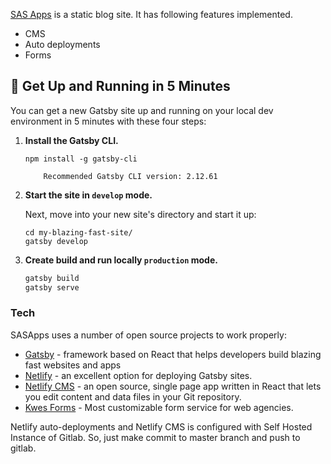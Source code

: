 [SAS Apps] is a static blog site. It has following features implemented.

- CMS
- Auto deployments
- Forms

## 🚀 Get Up and Running in 5 Minutes

You can get a new Gatsby site up and running on your local dev environment in 5 minutes with these four steps:

1.  **Install the Gatsby CLI.**

    ```shell
    npm install -g gatsby-cli
    ```

        	Recommended Gatsby CLI version: 2.12.61

2.  **Start the site in `develop` mode.**

    Next, move into your new site's directory and start it up:

    ```shell
    cd my-blazing-fast-site/
    gatsby develop
    ```

3.  **Create build and run locally `production` mode.**
    ```sh
    gatsby build
    gatsby serve
    ```

### Tech

SASApps uses a number of open source projects to work properly:

- [Gatsby] - framework based on React that helps developers build blazing fast websites and apps
- [Netlify] - an excellent option for deploying Gatsby sites.
- [Netlify CMS] - an open source, single page app written in React that lets you edit content and data files in your Git repository.
- [Kwes Forms] - Most customizable form service for web agencies.

Netlify auto-deployments and Netlify CMS is configured with Self Hosted Instance of Gitlab. So, just make commit to master branch and push to gitlab.

[//]: # "These are reference links used in the body of this note and get stripped out when the markdown processor does its job. There is no need to format nicely because it shouldn't be seen. Thanks SO - http://stackoverflow.com/questions/4823468/store-comments-in-markdown-syntax"
[sas apps]: http://sasapps.io/
[gatsby]: https://www.gatsbyjs.org/
[netlify]: https://www.netlify.com/
[netlify cms]: https://www.netlifycms.org//
[kwes forms]: https://kwes.io/
